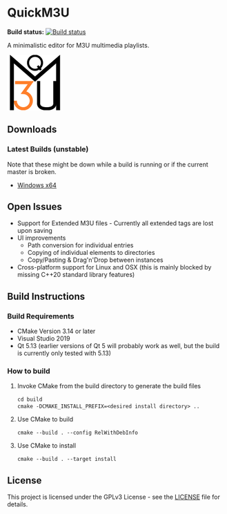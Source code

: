 # QuickM3U

**Build status:** [![Build status](https://ci.appveyor.com/api/projects/status/github/ComicSansMS/quickm3u?svg=true)](https://ci.appveyor.com/project/ComicSansMS/quickm3u)

A minimalistic editor for M3U multimedia playlists.

![QuickM3U Logo](https://github.com/ComicSansMS/quickm3u/raw/master/resources/logo_128.png "QuickM3U")

## Downloads

### Latest Builds (unstable)

Note that these might be down while a build is running or if the current master is broken.

 * [Windows x64](https://ci.appveyor.com/project/ComicSansMS/quickm3u/build/artifacts)

## Open Issues

 * Support for Extended M3U files - Currently all extended tags are lost upon saving
 * UI improvements
   * Path conversion for individual entries
   * Copying of individual elements to directories
   * Copy/Pasting & Drag'n'Drop between instances
 * Cross-platform support for Linux and OSX (this is mainly blocked by missing C++20 standard library features)

## Build Instructions

### Build Requirements

 * CMake Version 3.14 or later
 * Visual Studio 2019
 * Qt 5.13 (earlier versions of Qt 5 will probably work as well, but the build is currently only tested with 5.13)

### How to build

1. Invoke CMake from the build directory to generate the build files
   ```
   cd build
   cmake -DCMAKE_INSTALL_PREFIX=<desired install directory> ..
   ```
1. Use CMake to build
   ```
   cmake --build . --config RelWithDebInfo
   ```
1. Use CMake to install
   ```
   cmake --build . --target install
   ```

## License

This project is licensed under the GPLv3 License - see the [LICENSE](LICENSE) file for details.
